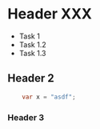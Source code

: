 <!-- TITLE: HomeXXX -->
<!-- SUBTITLE: A quick summary of Home XXX -->

# Header XXX

* Task 1
* Task 1.2
* Task 1.3



## Header 2
```csharp
	var x = "asdf";
```

### Header 3


